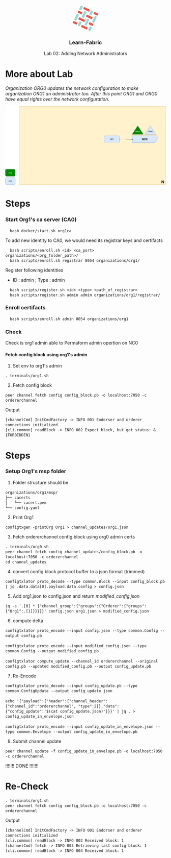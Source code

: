 <br />
<p align="center">
  <a>
    <img src="../img/fabric_logo.png" alt="Logo" width="80" height="80">
  </a>

  <h3 align="center">Learn-Fabric</h3>

  <p align="center">
    Lab 02: Adding Network Administrators
</p>

# More about Lab
*Organization ORG0 updates the network configuration to make organization ORG1 an administrator too. After this point ORG1 and ORG0 have equal rights over the network configuration.*
<p align="left">
  <a>
    <img src="../img/lab02.png" alt="lab02:Adding Network Administrators">
  </a>
</p>

# Steps

### Start Org1's ca server (CA0)
```
  bash docker/start.sh org1ca
```
To add new identity to CA0, we would need its registrar keys and certifacts
```
  bash scripts/enroll.sh <id> <ca_port> organizations/<org_folder_path>/
  bash scripts/enroll.sh registrar 8054 organizations/org1/
```
Register following identities
  - ID : admin ; Type : admin
```
  bash scripts/register.sh <id> <type> <path_of_registrar>
  bash scripts/register.sh admin admin organizations/org1/registrar/
```
### Enroll certifacts
```
  bash scripts/enroll.sh admin 8054 organizations/org1
```

### Check
Check is org1 admin able to Permaform admin opertion on NC0<br>
#### Fetch config block using org1's admin
1. Set env to org1's admin
```
. terminals/org1.sh
```
2. Fetch config block
```
peer channel fetch config config_block.pb -o localhost:7050 -c ordererchannel
```
Output
```
[channelCmd] InitCmdFactory -> INFO 001 Endorser and orderer connections initialized
[cli.common] readBlock -> INFO 002 Expect block, but got status: &{FORBIDDEN}
```

# Steps

### Setup Org1's msp folder
1. Folder structure should be
```
organizations/org1/msp/
├── cacerts
│   └── cacert.pem
└── config.yaml
```
2. Print Org1
```
configtxgen -printOrg Org1 > channel_updates/org1.json
```
3. Fetch ordererchannel config block using org0 admin certs
```
. terminals/org0.sh
peer channel fetch config channel_updates/config_block.pb -o localhost:7050 -c ordererchannel
cd channel_updates
```
4. convert config block protocol buffer to a json format (trimmed)
```
configtxlator proto_decode --type common.Block --input config_block.pb | jq .data.data[0].payload.data.config > config.json
```
5. Add org1.json to config.json and return *modified_config.json* 
```
jq -s '.[0] * {"channel_group":{"groups":{"Orderer":{"groups":{"Org1":.[1]}}}}}' config.json org1.json > modified_config.json
```
6. compute delta
```
configtxlator proto_encode --input config.json --type common.Config --output config.pb

configtxlator proto_encode --input modified_config.json --type common.Config --output modified_config.pb

configtxlator compute_update --channel_id ordererchannel --original config.pb --updated modified_config.pb --output config_update.pb
```
7. Re-Encode
```
configtxlator proto_decode --input config_update.pb --type common.ConfigUpdate --output config_update.json

echo '{"payload":{"header":{"channel_header":{"channel_id":"ordererchannel", "type":2}},"data":{"config_update":'$(cat config_update.json)'}}}' | jq . > config_update_in_envelope.json

configtxlator proto_encode --input config_update_in_envelope.json --type common.Envelope --output config_update_in_envelope.pb
```
8. Submit channel update
```
peer channel update -f config_update_in_envelope.pb -o localhost:7050 -c ordererchannel
```
!!!!!!! DONE !!!!!!!
# Re-Check
```
. terminals/org1.sh
peer channel fetch config config_block.pb -o localhost:7050 -c ordererchannel
```
Output
```
[channelCmd] InitCmdFactory -> INFO 001 Endorser and orderer connections initialized
[cli.common] readBlock -> INFO 002 Received block: 1
[channelCmd] fetch -> INFO 003 Retrieving last config block: 1
[cli.common] readBlock -> INFO 004 Received block: 1
```
